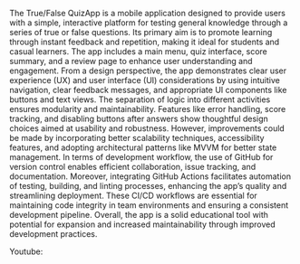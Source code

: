 The True/False QuizApp is a mobile application designed to provide users with a simple, interactive platform for testing general knowledge through a series of true or false questions. 
Its primary aim is to promote learning through instant feedback and repetition, making it ideal for students and casual learners. The app includes a main menu, quiz interface, score summary, and a review 
page to enhance user understanding and engagement.
From a design perspective, the app demonstrates clear user experience (UX) and user interface (UI) considerations by using intuitive navigation, clear feedback messages, and appropriate UI components 
like buttons and text views. The separation of logic into different activities ensures modularity and maintainability. Features like error handling, score tracking, and disabling buttons after answers 
show thoughtful design choices aimed at usability and robustness. However, improvements could be made by incorporating better scalability techniques, accessibility features, and adopting architectural 
patterns like MVVM for better state management.
In terms of development workflow, the use of GitHub for version control enables efficient collaboration, issue tracking, and documentation. Moreover, integrating GitHub Actions facilitates automation of testing, 
building, and linting processes, enhancing the app’s quality and streamlining deployment. These CI/CD workflows are essential for maintaining code integrity in team environments and ensuring a consistent 
development 
pipeline. Overall, the app is a solid educational tool with potential for expansion and increased maintainability through improved development practices.

Youtube:
